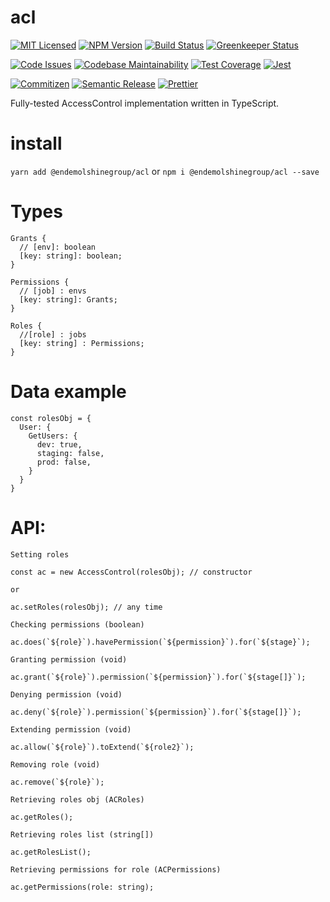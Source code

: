 # acl

[![MIT Licensed][icon-license]][link-license]
[![NPM Version][icon-npm]][link-npm]
[![Build Status][icon-ci]][link-ci]
[![Greenkeeper Status][icon-greenkeeper]][link-greenkeeper]

[![Code Issues][icon-issues]][link-issues]
[![Codebase Maintainability][icon-maintainability]][link-maintainability]
[![Test Coverage][icon-coverage]][link-coverage]
[![Jest][icon-jest]][link-jest]

[![Commitizen][icon-commitizen]][link-commitizen]
[![Semantic Release][icon-semantic-release]][link-semantic-release]
[![Prettier][icon-prettier]][link-prettier]

Fully-tested AccessControl implementation written in TypeScript.

# install
`yarn add @endemolshinegroup/acl`
or
`npm i @endemolshinegroup/acl --save`

# Types
  ```
  Grants {
    // [env]: boolean
    [key: string]: boolean;
  }
  ```

  ```
  Permissions {
    // [job] : envs
    [key: string]: Grants;
  }
  ```

  ```
  Roles {
    //[role] : jobs
    [key: string] : Permissions;
  }
  ```

# Data example
```
const rolesObj = {
  User: {
    GetUsers: {
      dev: true,
      staging: false,
      prod: false,
    }
  }
}
```

# API:
`Setting roles`
```
const ac = new AccessControl(rolesObj); // constructor

or

ac.setRoles(rolesObj); // any time
```
`Checking permissions (boolean)`
```
ac.does(`${role}`).havePermission(`${permission}`).for(`${stage}`);
```
`Granting permission (void)`
```
ac.grant(`${role}`).permission(`${permission}`).for(`${stage[]}`);
```
`Denying permission (void)`
```
ac.deny(`${role}`).permission(`${permission}`).for(`${stage[]}`);
```
`Extending permission (void)`
```
ac.allow(`${role}`).toExtend(`${role2}`);
```
`Removing role (void)`
```
ac.remove(`${role}`);
```
`Retrieving roles obj (ACRoles)`
```
ac.getRoles();
```
`Retrieving roles list (string[])`
```
ac.getRolesList();
```
`Retrieving permissions for role (ACPermissions)`
```
ac.getPermissions(role: string);
```

[icon-license]: https://img.shields.io/github/license/EndemolShineGroup/acl.svg?longCache=true&style=flat-square
[link-license]: LICENSE
[icon-npm]: https://img.shields.io/npm/v/@endemolshinegroup/acl.svg?longCache=true&style=flat-square
[link-npm]: https://www.npmjs.com/package/@endemolshinegroup/acl
[icon-ci]: https://img.shields.io/travis/EndemolShineGroup/acl.svg?longCache=true&style=flat-square
[link-ci]: https://travis-ci.org/EndemolShineGroup/acl
[icon-greenkeeper]: https://img.shields.io/badge/greenkeeper-enabled-brightgreen.svg?longCache=true&style=flat-square
[link-greenkeeper]: https://greenkeeper.io/

[icon-issues]: https://img.shields.io/codeclimate/issues/EndemolShineGroup/acl.svg?longCache=true&style=flat-square
[link-issues]: https://codeclimate.com/github/EndemolShineGroup/acl/issues
[icon-maintainability]: https://img.shields.io/codeclimate/maintainability/EndemolShineGroup/acl.svg?longCache=true&style=flat-square
[link-maintainability]: https://codeclimate.com/github/EndemolShineGroup/acl
[icon-coverage]: https://img.shields.io/codecov/c/github/EndemolShineGroup/acl/develop.svg?longCache=true&style=flat-square
[link-coverage]: https://codecov.io/gh/EndemolShineGroup/acl

[icon-jest]: https://img.shields.io/badge/tested_with-jest-99424f.svg?longCache=true&style=flat-square
[link-jest]: https://jestjs.io/

[icon-commitizen]: https://img.shields.io/badge/commitizen-friendly-brightgreen.svg?longCache=true&style=flat-square
[link-commitizen]: http://commitizen.github.io/cz-cli/
[icon-semantic-release]: https://img.shields.io/badge/%20%20%F0%9F%93%A6%F0%9F%9A%80-semantic--release-e10079.svg?longCache=true&style=flat-square
[link-semantic-release]: https://semantic-release.gitbooks.io/semantic-release/
[icon-prettier]: https://img.shields.io/badge/code_style-prettier-ff69b4.svg?longCache=true&style=flat-square
[link-prettier]: https://prettier.io/
